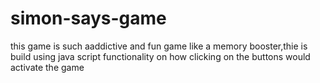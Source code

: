 # simon-says-game
this game is such aaddictive and fun game like a memory booster,thie is build using java script functionality on how clicking on the buttons would activate the game
